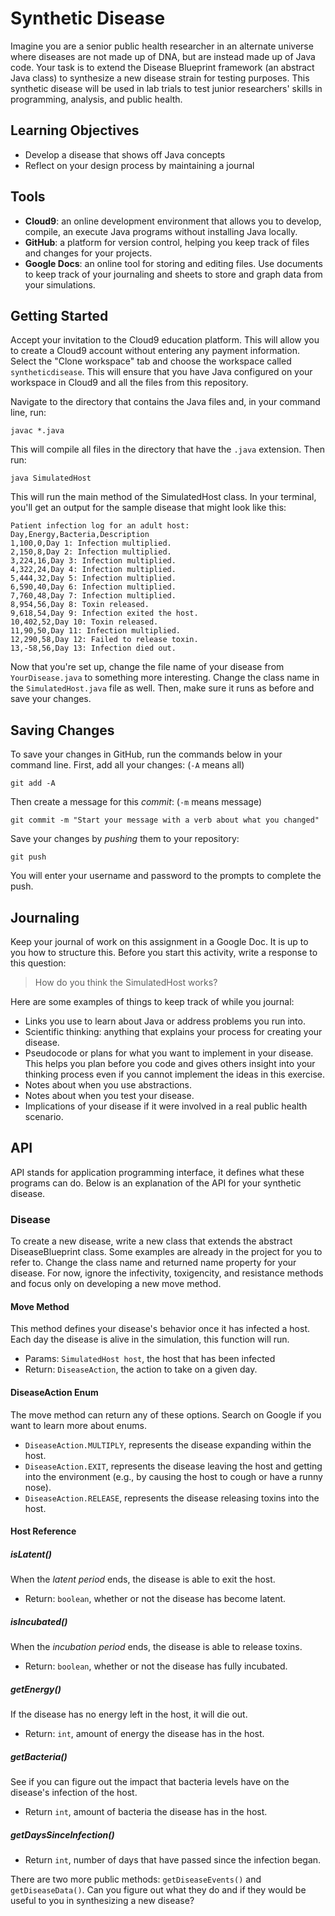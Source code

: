 # Synthetic Disease
Imagine you are a senior public health researcher in an alternate universe where diseases are not made up of DNA, but are instead made up of Java code.
Your task is to extend the Disease Blueprint framework (an abstract Java class) to synthesize a new disease strain for testing purposes. This synthetic disease will be used in lab trials to test junior researchers' skills in programming, analysis, and public health.

## Learning Objectives
- Develop a disease that shows off Java concepts
- Reflect on your design process by maintaining a journal

## Tools
- **Cloud9**: an online development environment that allows you to develop, compile, an execute Java programs without installing Java locally.
- **GitHub**: a platform for version control, helping you keep track of files and changes for your projects.
- **Google Docs**: an online tool for storing and editing files. Use documents to keep track of your journaling and sheets to store and graph data from your simulations.

## Getting Started
Accept your invitation to the Cloud9 education platform. This will allow you to create a Cloud9 account without entering any payment information. Select the "Clone workspace" tab and choose the workspace called `syntheticdisease`. This will ensure that you have Java configured on your workspace in Cloud9 and all the files from this repository.

Navigate to the directory that contains the Java files and, in your command line, run:
```
javac *.java
```
This will compile all files in the directory that have the `.java` extension. Then run:
```
java SimulatedHost
```
This will run the main method of the SimulatedHost class. In your terminal, you'll get an output for the sample disease that might look like this:
```
Patient infection log for an adult host:
Day,Energy,Bacteria,Description
1,100,0,Day 1: Infection multiplied.
2,150,8,Day 2: Infection multiplied.
3,224,16,Day 3: Infection multiplied.
4,322,24,Day 4: Infection multiplied.
5,444,32,Day 5: Infection multiplied.
6,590,40,Day 6: Infection multiplied.
7,760,48,Day 7: Infection multiplied.
8,954,56,Day 8: Toxin released.
9,618,54,Day 9: Infection exited the host.
10,402,52,Day 10: Toxin released.
11,90,50,Day 11: Infection multiplied.
12,290,58,Day 12: Failed to release toxin.
13,-58,56,Day 13: Infection died out.
```
Now that you're set up, change the file name of your disease from `YourDisease.java` to something more interesting. Change the class name in the `SimulatedHost.java` file as well. Then, make sure it runs as before and save your changes.

## Saving Changes
To save your changes in GitHub, run the commands below in your command line. First, add all your changes: (`-A` means all)
```
git add -A
```
Then create a message for this *commit*: (`-m` means message)
```
git commit -m "Start your message with a verb about what you changed"
```
Save your changes by *pushing* them to your repository:
```
git push
```
You will enter your username and password to the prompts to complete the push.

## Journaling
Keep your journal of work on this assignment in a Google Doc. It is up to you how to structure this. Before you start this activity, write a response to this question:

> How do you think the SimulatedHost works?

Here are some examples of things to keep track of while you journal:
- Links you use to learn about Java or address problems you run into.
- Scientific thinking: anything that explains your process for creating your disease.
- Pseudocode or plans for what you want to implement in your disease. This helps you plan before you code and gives others insight into your thinking process even if you cannot implement the ideas in this exercise.
- Notes about when you use abstractions.
- Notes about when you test your disease.
- Implications of your disease if it were involved in a real public health scenario.

## API
API stands for application programming interface, it defines what these programs can do. Below is an explanation of the API for your synthetic disease.

### Disease
To create a new disease, write a new class that extends the abstract DiseaseBlueprint class. Some examples are already in the project for you to refer to. Change the class name and returned name property for your disease. For now, ignore the infectivity, toxigencity, and resistance methods and focus only on developing a new move method.

#### Move Method
This method defines your disease's behavior once it has infected a host. Each day the disease is alive in the simulation, this function will run.
- Params: `SimulatedHost host`, the host that has been infected
- Return: `DiseaseAction`, the action to take on a given day.

#### DiseaseAction Enum
The move method can return any of these options. Search on Google if you want to learn more about enums.
- `DiseaseAction.MULTIPLY`, represents the disease expanding within the host.
- `DiseaseAction.EXIT`, represents the disease leaving the host and getting into the environment (e.g., by causing the host to cough or have a runny nose).
- `DiseaseAction.RELEASE`, represents the disease releasing toxins into the host.

#### Host Reference

##### isLatent()
When the *latent period* ends, the disease is able to exit the host.
- Return: `boolean`, whether or not the disease has become latent.

##### isIncubated()
When the *incubation period* ends, the disease is able to release toxins.
- Return: `boolean`, whether or not the disease has fully incubated.

##### getEnergy()
If the disease has no energy left in the host, it will die out.
- Return: `int`, amount of energy the disease has in the host.

##### getBacteria()
See if you can figure out the impact that bacteria levels have on the disease's infection of the host.
- Return `int`, amount of bacteria the disease has in the host.

##### getDaysSinceInfection()
- Return `int`, number of days that have passed since the infection began.

There are two more public methods: `getDiseaseEvents()` and `getDiseaseData()`. Can you figure out what they do and if they would be useful to you in synthesizing a new disease?
